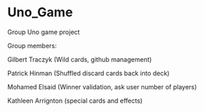 # Uno_Game
Group Uno game project

Group members:

Gilbert Traczyk
(Wild cards, github management)

Patrick Hinman
(Shuffled discard cards back into deck)

Mohamed Elsaid
(Winner validation, ask user number of players)

Kathleen Arrignton
(special cards and effects)
